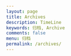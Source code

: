 ```yaml
---
layout: page
title: Archives
description: TimeLine
keywords: 归档, Archive
comments: false
menu: 归档
permalink: /archives/
---
```


<!--
<h2>Archives</h2>
-->

<!--
<ul>
  {% for post in site.posts %}

    {% unless post.next %}
      <h3>{{ post.date | date: '%Y' }}</h3>
    {% else %}
      {% capture year %}{{ post.date | date: '%Y' }}{% endcapture %}
      {% capture nyear %}{{ post.next.date | date: '%Y' }}{% endcapture %}
      {% if year != nyear %}
        <h3>{{ post.date | date: '%Y' }}</h3>
      {% endif %}
    {% endunless %}

    <li>{{ post.date | date:"%b" }} <a href="{{ post.url }}">{{ post.title }}</a></li>
  {% endfor %}
</ul>
-->

<section id="posts" class="posts-collapse" hidden>
  <span class="archive-move-on"></span>

  <span class="archive-page-counter">
    {% assign posts_length = site.posts.size %}
    {% if posts_length > 210 %} {% assign cheers = 'excellent' %}
      {% elsif posts_length > 130 %} {% assign cheers = 'great' %}
      {% elsif posts_length > 80 %} {% assign cheers = 'good' %}
      {% elsif posts_length > 50 %} {% assign cheers = 'nice' %}
      {% elsif posts_length > 30 %} {% assign cheers = 'ok' %}
    {% else %}
      {% assign cheers = 'um' %}
    {% endif %}
    {{ __.cheers[cheers] }}!
    {% if site.posts.size == 0 %}
      {{ __.counter.archive_posts.zero }}
    {% elsif site.posts.size == 1 %}
      {{ __.counter.archive_posts.one }}
    {% else %}
      {{ __.counter.archive_posts.other | replace: '%d', site.posts.size }}
    {% endif %}
    {{ __.keep_on }}
  </span>

  {% assign paginate = site.archive.paginate | default: site.paginate  %}
  {% assign paginate_path = site.archive.paginate_path | default: site.paginate_path  %}

  {% for post in site.posts %}
    {% if paginate > 0 %}
      {% assign page_num = forloop.index0 | divided_by: paginate | plus: 1 %}
      {% if page_num == 1 %}
        {% assign route = '/' %}
      {% else %}
        {% assign route = paginate_path | replace: ':num', page_num %}
      {% endif %}
      {% assign index0_modulo_paginate = forloop.index0 | modulo: paginate %}
    {% endif %}

    {% comment %} Show year {% endcomment %}
    {% assign post_year = post.date | date: '%Y' %}
    {% if post_year != year or index0_modulo_paginate == 0 and index0_modulo_paginate %}
      {% assign year = post_year %}
      <div class="collection-title" {% if route %}route="{{ route }}"{% endif %}>
        <h2 class="archive-year motion-element" id="archive-year-{{ year }}">{{ year }}</h2>
      </div>
    {% endif %}
    {% comment %} endshow {% endcomment %}

    {% include _macro/post-collapse.html %}

  {% endfor %}

</section>

<nav class="pagination"></nav>
